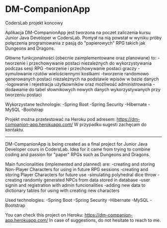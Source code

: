 # DM-CompanionApp
CodersLab projekt koncowy

Aplikacja DM-CompanionApp jest tworzona na poczet zaliczenia kursu Junior Java Developer w CodersLab.
Pomysł na nią powstał w wyniku próby połączenia programowania z pasją do "papierowych" RPG takich jak Dungeons and Dragons.

Główne funkcjonalności (obecnie zaimplementowane oraz planowane) to: 
-tworzenie i przechowywanie postaci niezależnych do wykorzystywania podczas sesji RPG
-tworzenie i przechowywanie postaci graczy
-symulowanie rzutów wielościennymi kostkami
-tworzenie randomowo generowanych postaci niezależnych na podstawie wpisów w bazie danych
-logowanie i rejestracja użytkowników oraz możliwość administrowania
-dodawanie do tabel słownikowych nowych danych wykorzystywanych przy tworzeniu postaci

Wykorzystane technologie:
-Spring Boot
-Spring Security
-Hibernate
-MySQL
-Bootstrap

Projekt można przetestować na Heroku pod adresem: https://dm-companion-app.herokuapp.com/
W przypadku sugesti zachęcam do kontaktu.

_________________________________________________________________________________

DM-CompanionApp is being created as a final project for Junior Java Developer cours in CodersLab.
Idea for it came from trying to combine coding and passion for "paper" RPGs such as Dungeons and Dragons.

Main funcionalities (implemented and planned) are:
-creating and storing Non-Player Characters for using in future RPG sessions
-creating and storing Player Characters for future use
-simulating polyhedral dice throw
-creating randomly generated NPCs from data stored in database
-user signin and registration with admin funcionalities
-adding new data to dictionary tables for using with creating new characters

Used technologies:
-Spring Boot
-Spring Security
-Hibernate
-MySQL
-Bootstrap

You can check this project on Heroku: https://dm-companion-app.herokuapp.com/
In case of suggestions, do not hesitate to reach to me.
